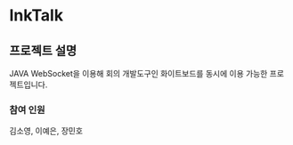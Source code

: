 # InkTalk

## 프로젝트 설명
JAVA WebSocket을 이용해 회의 개발도구인 화이트보드를 동시에 이용 가능한 프로젝트입니다.


### 참여 인원
김소영, 이예은, 장민호

